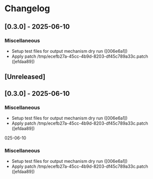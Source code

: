 # Changelog



## [0.3.0] - 2025-06-10
### Miscellaneous
- Setup test files for output mechanism dry run ([006e6a1])
- Apply patch /tmp/ecefb27a-45cc-4b9d-8203-df45c789a33c.patch ([efdaa89])

## [Unreleased]

## [0.3.0] - 2025-06-10
### Miscellaneous
- Setup test files for output mechanism dry run ([006e6a1])
- Apply patch /tmp/ecefb27a-45cc-4b9d-8203-df45c789a33c.patch ([efdaa89])

025-06-10
### Miscellaneous
- Setup test files for output mechanism dry run ([006e6a1])
- Apply patch /tmp/ecefb27a-45cc-4b9d-8203-df45c789a33c.patch ([efdaa89])
